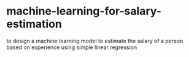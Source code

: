 # machine-learning-for-salary-estimation
to design a machine learning model to estimate the salary of a person based on  experience using simple linear regression
